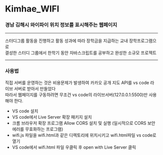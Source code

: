 <h1>Kimhae_WIFI</h1>
<h3>경남 김해시 와이파이 위치 정보를 표시해주는 웹페이지</h3>
<hr>
스터디그룹 활동을 진행하고 활동 성과에 따라 장학금을 지급하는 교내 장학프로그램으로<br>
결성한 스터디 그룹에서 한학기 동안 자바스크립트를 공부하고 완성한 소규모 프로젝트<br>

<hr>
<h3>사용법</h3>

직접 서버를 운영하는 것은 비용문제가 발생하여 카카오 공개 지도 API를 vs code 라이브 서버로 받아서 만들었다<br>
따라서 웹페이지를 구동하려면 무조건 vs code의 라이브서버(127.0.0.1:5500)만 사용해야 한다.<br>

<ul>
  <li>VS code 설치</li>
  <li>VS code에서 Live Server 확장 패키지 설치</li>
  <li>크롬 브라우저 확장 프로그램 Allow CORS 설치 및 실행 (일시적으로 CORS 보안 에러를 무효화하는 프로그램)</li>
  <li>wifi.js 파일을 wifi.html과 같은 디렉토리에 위치시키고 wifi.html파일 vs code로 열기</li>
  <li>VS code에서 wifi.html 파일 우클릭 후 open with Live Server 클릭</li>
</ul>
